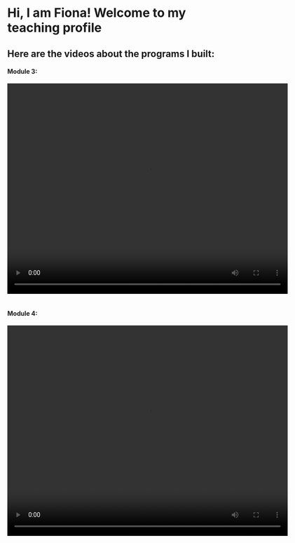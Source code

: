 #  Hi, I am Fiona! Welcome to my teaching profile
## Here are the videos about the programs I built:
#### Module 3:
<video width="640" height="480" controls>
  <source src="video1997825436_ocPkgQ0y (2).mp4" type="video/mp4">
</video>
<br><br>

#### Module 4:
<video width="640" height="480" controls>
  <source src="video1276810085_pMfBUarr (1).mp4" type="video/mp4">
</video>
